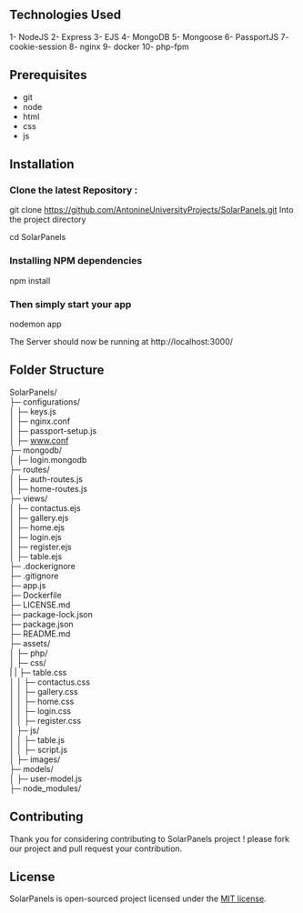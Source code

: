 ## Technologies Used
1- NodeJS
2- Express
3- EJS
4- MongoDB
5- Mongoose
6- PassportJS
7- cookie-session
8- nginx
9- docker
10- php-fpm

## Prerequisites
* git
* node
* html
* css
* js

## Installation

### Clone the latest Repository :

git clone https://github.com/AntonineUniversityProjects/SolarPanels.git Into the project directory


cd SolarPanels

### Installing NPM dependencies
npm install

### Then simply start your app
nodemon app

The Server should now be running at http://localhost:3000/

## Folder Structure

SolarPanels/ <br>
├─ configurations/ <br>
│  ├─ keys.js <br>
│  ├─ nginx.conf<br>
│  ├─ passport-setup.js <br>
│  ├─ www.conf<br>
├─ mongodb/ <br>
│  ├─ login.mongodb<br>
├─ routes/<br>
│  ├─ auth-routes.js<br>
│  ├─ home-routes.js<br>
├─ views/<br>
│  ├─ contactus.ejs<br>
│  ├─ gallery.ejs<br>
│  ├─ home.ejs<br>
│  ├─ login.ejs<br>
│  ├─ register.ejs<br>
│  ├─ table.ejs<br>
├─ .dockerignore<br>
├─ .gitignore<br>
├─ app.js<br>
├─ Dockerfile<br>
├─ LICENSE.md<br>
├─ package-lock.json<br>
├─ package.json<br>
├─ README.md<br>
├─ assets/<br>
│  ├─ php/<br>
│  ├─ css/<br>
|  |  ├─ table.css<br>
│  │  ├─ contactus.css<br>
│  │  ├─ gallery.css<br>
│  │  ├─ home.css<br>
│  │  ├─ login.css<br>
│  │  ├─ register.css<br>
│  ├─ js/<br>
│  │  ├─ table.js<br>
│  │  ├─ script.js<br>
│  ├─ images/<br>
├─ models/<br>
│  ├─ user-model.js<br>
├─ node_modules/<br>



## Contributing

Thank you for considering contributing to SolarPanels project ! please fork our project and pull request your contribution.


## License

SolarPanels is open-sourced project licensed under the [MIT license](https://opensource.org/licenses/MIT).
